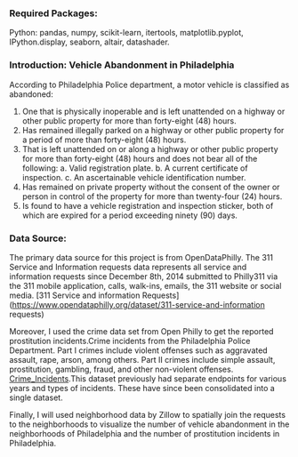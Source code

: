 ### Required Packages:

Python: pandas, numpy, scikit-learn, itertools, matplotlib.pyplot, IPython.display, seaborn, altair, datashader.

### Introduction: Vehicle Abandonment in Philadelphia
According to Philadelphia Police department, a motor vehicle is classified as abandoned:
1. One that is physically inoperable and is left unattended on a highway or other
public property for more than forty-eight (48) hours.
2. Has remained illegally parked on a highway or other public property for a period
of more than forty-eight (48) hours.
3. That is left unattended on or along a highway or other public property for more
than forty-eight (48) hours and does not bear all of the following:
a. Valid registration plate.
b. A current certificate of inspection.
c. An ascertainable vehicle identification number.
4. Has remained on private property without the consent of the owner or person in
control of the property for more than twenty-four (24) hours.
5. Is found to have a vehicle registration and inspection sticker, both of which are
expired for a period exceeding ninety (90) days.

### Data Source: 

The primary data source for this project is from OpenDataPhilly. The 311 Service and Information requests data represents all service and information requests since December 8th, 2014 submitted to Philly311 via the 311 mobile application, calls, walk-ins, emails, the 311 website or social media. [311 Service and information Requests](https://www.opendataphilly.org/dataset/311-service-and-information requests)

Moreover, I used the crime data set from Open Philly to get the reported prostitution incidents.Crime incidents from the Philadelphia Police Department. Part I crimes include violent offenses such as aggravated assault, rape, arson, among others. Part II crimes include simple assault, prostitution, gambling, fraud, and other non-violent offenses. [Crime_Incidents](https://www.opendataphilly.org/dataset/crime-incidents).This dataset previously had separate endpoints for various years and types of incidents. These have since been consolidated into a single dataset.

Finally, I will used neighborhood data by Zillow to spatially join the requests to the neighborhoods to visualize the number of vehicle abandonment in the neighborhoods of Philadelphia and the number of prostitution incidents in Philadelphia.
